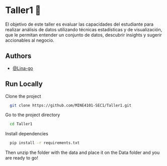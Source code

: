 # Taller1 :bookmark_tabs:
El objetivo de este taller es evaluar las capacidades del estudiante para realizar análisis de datos utilizando técnicas estadísticas y de visualización, que le permitan entender un conjunto de datos, descubrir insights y sugerir accionables al negocio.


## Authors

- [@Lina-go](https://github.com/Lina-go)

## Run Locally

Clone the project

```bash
  git clone https://github.com/MINE4101-SEC1/Taller1.git
```

Go to the project directory

```bash
  cd Taller1
```

Install dependencies

```bash
  pip install -r requirements.txt
```

Then unzip the folder with the data and place it on the Data folder and you are ready to go!


